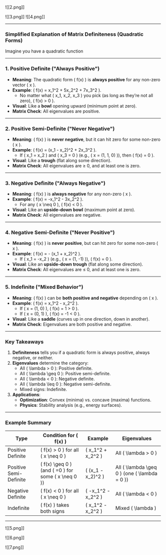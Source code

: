 ![[2.png]]

![[3.png]]
![[4.png]]

----
### **Simplified Explanation of Matrix Definiteness (Quadratic Forms)**

Imagine you have a quadratic function

---

### **1. Positive Definite ("Always Positive")**
- **Meaning**: The quadratic form \( f(x) \) is **always positive** for any non-zero vector \( x \).  
- **Example**: \( f(x) = x_1^2 + 5x_2^2 + 7x_3^2 \).  
  - No matter what \( x_1, x_2, x_3 \) you pick (as long as they’re not all zero), \( f(x) > 0 \).  
- **Visual**: Like a **bowl** opening upward (minimum point at zero).  
- **Matrix Check**: All eigenvalues are positive.

---

### **2. Positive Semi-Definite ("Never Negative")**
- **Meaning**: \( f(x) \) is **never negative**, but it can hit zero for some non-zero \( x \).  
- **Example**: \( f(x) = (x_1 - x_2)^2 + 2x_3^2 \).  
  - If \( x_1 = x_2 \) and \( x_3 = 0 \) (e.g., \( x = (1, 1, 0) \)), then \( f(x) = 0 \).  
- **Visual**: Like a **trough** (flat along some direction).  
- **Matrix Check**: All eigenvalues are ≥ 0, and at least one is zero.

---

### **3. Negative Definite ("Always Negative")**
- **Meaning**: \( f(x) \) is **always negative** for any non-zero \( x \).  
- **Example**: \( f(x) = -x_1^2 - 3x_2^2 \).  
  - For any \( x \neq 0 \), \( f(x) < 0 \).  
- **Visual**: Like an **upside-down bowl** (maximum point at zero).  
- **Matrix Check**: All eigenvalues are negative.

---

### **4. Negative Semi-Definite ("Never Positive")**
- **Meaning**: \( f(x) \) is **never positive**, but can hit zero for some non-zero \( x \).  
- **Example**: \( f(x) = - (x_1 + x_2)^2 \).  
  - If \( x_1 = -x_2 \) (e.g., \( x = (1, -1) \)), \( f(x) = 0 \).  
- **Visual**: Like an **upside-down trough** (flat along some direction).  
- **Matrix Check**: All eigenvalues are ≤ 0, and at least one is zero.

---

### **5. Indefinite ("Mixed Behavior")**
- **Meaning**: \( f(x) \) can be **both positive and negative** depending on \( x \).  
- **Example**: \( f(x) = x_1^2 - x_2^2 \).  
  - If \( x = (1, 0) \), \( f(x) = 1 > 0 \).  
  - If \( x = (0, 1) \), \( f(x) = -1 < 0 \).  
- **Visual**: Like a **saddle** (curves up in one direction, down in another).  
- **Matrix Check**: Eigenvalues are both positive and negative.

---

### **Key Takeaways**
1. **Definiteness** tells you if a quadratic form is always positive, always negative, or neither.  
2. **Eigenvalues** determine the category:  
   - All \( \lambda > 0 \): Positive definite.  
   - All \( \lambda \geq 0 \): Positive semi-definite.  
   - All \( \lambda < 0 \): Negative definite.  
   - All \( \lambda \leq 0 \): Negative semi-definite.  
   - Mixed signs: Indefinite.  
3. **Applications**:  
   - **Optimization**: Convex (minima) vs. concave (maxima) functions.  
   - **Physics**: Stability analysis (e.g., energy surfaces).  

---

### **Example Summary**
| Type                | Condition for \( f(x) \)      | Example                     | Eigenvalues       |
|---------------------|-----------------------------|----------------------------|-------------------|
| Positive Definite   | \( f(x) > 0 \) for all \( x \neq 0 \) | \( x_1^2 + x_2^2 \)         | All \( \lambda > 0 \) |
| Positive Semi-Definite | \( f(x) \geq 0 \) (and \( =0 \) for some \( x \neq 0 \)) | \( (x_1 - x_2)^2 \) | All \( \lambda \geq 0 \) (one \( \lambda = 0 \)) |
| Negative Definite   | \( f(x) < 0 \) for all \( x \neq 0 \) | \( -x_1^2 - x_2^2 \)        | All \( \lambda < 0 \) |
| Indefinite          | \( f(x) \) takes both signs  | \( x_1^2 - x_2^2 \)         | Mixed \( \lambda \) |

----
![[5.png]]

![[6.png]]

![[7.png]]